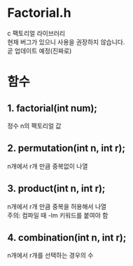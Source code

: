 # Factorial.h
c 팩토리얼 라이브러리   
현재 버그가 있으니 사용을 권장하지 않습니다.   
곧 업데이트 예정(진짜로)

# 함수
## 1. factorial(int num);
정수 n의 팩토리얼 값
## 2. permutation(int n, int r);
n개에서 r개 만큼 중복없이 나열
## 3. product(int n, int r);
n개에서 r개 만큼 중복을 허용해서 나열   
주의: 컴파일 때 -lm 키워드를 붙여야 함
## 4. combination(int n, int r);
n개에서 r개를 선택하는 경우의 수 
